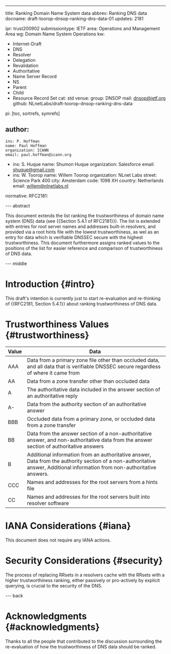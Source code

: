 ---
title: Ranking Domain Name System data
abbrev: Ranking DNS data
docname: draft-toorop-dnsop-ranking-dns-data-01
updates: 2181

ipr: trust200902
submissiontype: IETF
area: Operations and Management Area
wg: Domain Name System Operations
kw:
  - Internet-Draft
  - DNS
  - Resolver
  - Delegation
  - Revalidation
  - Authoritative
  - Name Server Record
  - NS
  - Parent
  - Child
  - Resource Record Set
cat: std
venue:
  group: DNSOP
  mail: dnsop@ietf.org
  github: NLnetLabs/draft-toorop-dnsop-ranking-dns-data

pi: [toc, sortrefs, symrefs]

author:
  -
    ins: P. Hoffman
    name: Paul Hoffman
    organization: ICANN
    email: paul.hoffman@icann.org
  -
    ins: S. Huque
    name: Shumon Huque
    organization: Salesforce
    email: shuque@gmail.com
  -
    ins: W. Toorop
    name: Willem Toorop
    organization: NLnet Labs
    street: Science Park 400
    city: Amsterdam
    code: 1098 XH
    country: Netherlands
    email: willem@nlnetlabs.nl

normative:
    RFC2181:

--- abstract

<!--

=====
From Duane to DNSOP 2024-03-06:

RFC 2181 says "Data from a zone transfer, other than glue” but this draft doesn’t make any exceptions for glue or non-authoritative data from a zone transfer.  Is that intentional?

Should RFC 8767 stale data be ranked differently than fresh data?

Should EDNS Client Subnet play into ranking?
=====

-->

This document extends the list ranking the trustworthiness of domain name system (DNS) data (see {{Section 5.4.1 of RFC2181}}). 
The list is extended with entries for root server names and addresses built-in resolvers, and provided via a root hints file with the lowest trustworthiness, as wel as an entry for data which is verifiable DNSSEC secure with the highest trustworthiness.
This document furthermore assigns ranked values to the positions of the list for easier reference and comparison of trustworthiness of DNS data.

--- middle

# Introduction {#intro}

This draft's intention is currently just to start re-evaluation and re-thinking of {{RFC2181, Section 5.4.1}} about ranking trustworthiness of DNS data.

# Trustworthiness Values {#trustworthiness}


| Value | Data                                                |
|-------|-----------------------------------------------------|
| AAA   | Data from a primary zone file other than occluded data, and all data that is verifiable DNSSEC secure regardless of where it came from |
| AA    | Data from a zone transfer other than occluded data |
| A     | The authoritative data included in the answer section of an authoritative reply |
| A-    | Data from the authority section of an authoritative answer |
| BBB   | Occluded data from a primary zone, or occluded data from a zone transfer |
| BB    | Data from the answer section of a non-authoritative answer, and non-authoritative data from the answer section of authoritative answers |
| B     | Additional information from an authoritative answer, Data from the authority section of a non-authoritative answer, Additional information from non-authoritative answers. |
| CCC    | Names and addresses for the root servers from a hints file |
| CC   | Names and addresses for the root servers built into resolver software |

# IANA Considerations {#iana}

This document does not require any IANA actions.

# Security Considerations {#security}

The process of replacing RRsets in a resolvers cache with the RRsets with a higher trustworthiness ranking, either passively or pro-actively by explicit querying, is crucial to the security of the DNS.

--- back

# Acknowledgments {#acknowledgments}

Thanks to all the people that contributed to the discussion surrounding the re-evaluation of how the trustworthiness of DNS data should be ranked.

